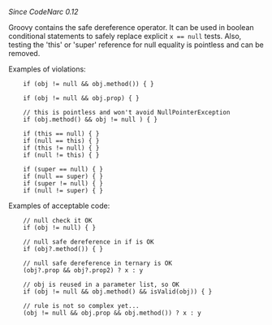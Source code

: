 
*Since CodeNarc 0.12*

Groovy contains the safe dereference operator. It can be used in boolean conditional statements to safely
replace explicit `x == null` tests. Also, testing the 'this' or 'super' reference for null equality is
pointless and can be removed.

Examples of violations:

```
    if (obj != null && obj.method()) { }

    if (obj != null && obj.prop) { }

    // this is pointless and won't avoid NullPointerException
    if (obj.method() && obj != null ) { }

    if (this == null) { }
    if (null == this) { }
    if (this != null) { }
    if (null != this) { }

    if (super == null) { }
    if (null == super) { }
    if (super != null) { }
    if (null != super) { }
```

Examples of acceptable code:

```
    // null check it OK
    if (obj != null) { }

    // null safe dereference in if is OK
    if (obj?.method()) { }

    // null safe dereference in ternary is OK
    (obj?.prop && obj?.prop2) ? x : y

    // obj is reused in a parameter list, so OK
    if (obj != null && obj.method() && isValid(obj)) { }

    // rule is not so complex yet...
    (obj != null && obj.prop && obj.method()) ? x : y
```

